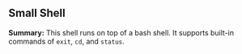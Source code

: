 ## Small Shell

**Summary:** This shell runs on top of a bash shell. It supports built-in commands of `exit`, `cd`, and `status`.